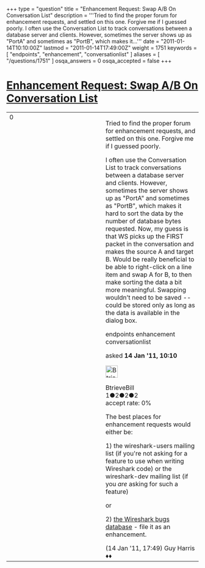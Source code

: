 +++
type = "question"
title = "Enhancement Request: Swap A/B On Conversation List"
description = '''Tried to find the proper forum for enhancement requests, and settled on this one. Forgive me if I guessed poorly. I often use the Conversation List to track conversations between a database server and clients. However, sometimes the server shows up as &quot;PortA&quot; and sometimes as &quot;PortB&quot;, which makes it...'''
date = "2011-01-14T10:10:00Z"
lastmod = "2011-01-14T17:49:00Z"
weight = 1751
keywords = [ "endpoints", "enhancement", "conversationlist" ]
aliases = [ "/questions/1751" ]
osqa_answers = 0
osqa_accepted = false
+++

<div class="headNormal">

# [Enhancement Request: Swap A/B On Conversation List](/questions/1751/enhancement-request-swap-ab-on-conversation-list)

</div>

<div id="main-body">

<div id="askform">

<table id="question-table" style="width:100%;"><colgroup><col style="width: 50%" /><col style="width: 50%" /></colgroup><tbody><tr class="odd"><td style="width: 30px; vertical-align: top"><div class="vote-buttons"><span id="post-1751-upvote" class="ajax-command post-vote up" rel="nofollow" title="I like this post (click again to cancel)"> </span><div id="post-1751-score" class="post-score" title="current number of votes">0</div><span id="post-1751-downvote" class="ajax-command post-vote down" rel="nofollow" title="I dont like this post (click again to cancel)"> </span> <span id="favorite-mark" class="ajax-command favorite-mark" rel="nofollow" title="mark/unmark this question as favorite (click again to cancel)"> </span><div id="favorite-count" class="favorite-count"></div></div></td><td><div id="item-right"><div class="question-body"><p>Tried to find the proper forum for enhancement requests, and settled on this one. Forgive me if I guessed poorly.</p><p>I often use the Conversation List to track conversations between a database server and clients. However, sometimes the server shows up as "PortA" and sometimes as "PortB", which makes it hard to sort the data by the number of database bytes requested. Now, my guess is that WS picks up the FIRST packet in the conversation and makes the source A and target B. Would be really beneficial to be able to right-click on a line item and swap A for B, to then make sorting the data a bit more meaningful. Swapping wouldn't need to be saved -- could be stored only as long as the data is available in the dialog box.</p></div><div id="question-tags" class="tags-container tags"><span class="post-tag tag-link-endpoints" rel="tag" title="see questions tagged &#39;endpoints&#39;">endpoints</span> <span class="post-tag tag-link-enhancement" rel="tag" title="see questions tagged &#39;enhancement&#39;">enhancement</span> <span class="post-tag tag-link-conversationlist" rel="tag" title="see questions tagged &#39;conversationlist&#39;">conversationlist</span></div><div id="question-controls" class="post-controls"></div><div class="post-update-info-container"><div class="post-update-info post-update-info-user"><p>asked <strong>14 Jan '11, 10:10</strong></p><img src="https://secure.gravatar.com/avatar/a049f24820d77d7b560a4f67f02541b4?s=32&amp;d=identicon&amp;r=g" class="gravatar" width="32" height="32" alt="BtrieveBill&#39;s gravatar image" /><p><span>BtrieveBill</span><br />
<span class="score" title="1 reputation points">1</span><span title="2 badges"><span class="badge1">●</span><span class="badgecount">2</span></span><span title="2 badges"><span class="silver">●</span><span class="badgecount">2</span></span><span title="2 badges"><span class="bronze">●</span><span class="badgecount">2</span></span><br />
<span class="accept_rate" title="Rate of the user&#39;s accepted answers">accept rate:</span> <span title="BtrieveBill has no accepted answers">0%</span></p></div></div><div id="comments-container-1751" class="comments-container"><span id="1756"></span><div id="comment-1756" class="comment"><div id="post-1756-score" class="comment-score"></div><div class="comment-text"><p>The best places for enhancement requests would either be:</p><p>1) the wireshark-users mailing list (if you're not asking for a feature to use when writing Wireshark code) or the wireshark-dev mailing list (if you <em>are</em> asking for such a feature)</p><p>or</p><p>2) <a href="http://bugs.wireshark.org">the Wireshark bugs database</a> - file it as an enhancement.</p></div><div id="comment-1756-info" class="comment-info"><span class="comment-age">(14 Jan '11, 17:49)</span> <span class="comment-user userinfo">Guy Harris ♦♦</span></div></div></div><div id="comment-tools-1751" class="comment-tools"></div><div class="clear"></div><div id="comment-1751-form-container" class="comment-form-container"></div><div class="clear"></div></div></td></tr></tbody></table>

</div>

</div>

